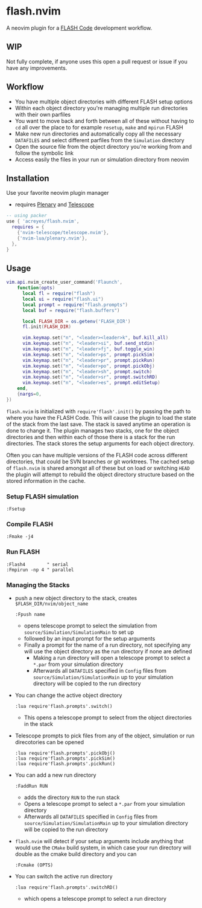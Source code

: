 # flash.nvim
A neovim plugin for a [FLASH Code](https://flash.rochester.edu/site/) development workflow.

## WIP

Not fully complete, if anyone uses this open a pull request or issue if you have any improvements.

## Workflow

* You have multiple object directories with different FLASH setup options
* Within each object directory you're managing multiple run directories with their own parfiles
* You want to move back and forth between all of these without having to `cd` all over the place to for example `resetup`, `make` and `mpirun` FLASH
* Make new run directories and automatically copy all the necessary `DATAFILES` and select different parfiles from the `Simulation` directory
* Open the source file from the object directory you're working from and follow the symbolic link
* Access easily the files in your run or simulation directory from neovim

## Installation

Use your favorite neovim plugin manager

* requires [Plenary](https://github.com/nvim-lua/plenary.nvim) and [Telescope](https://github.com/nvim-telescope/telescope.nvim)

```lua
-- using packer
use { 'acreyes/flash.nvim',
  requires = {
    {'nvim-telescope/telescope.nvim'},
    {'nvim-lua/plenary.nvim'},
  },
}
```

## Usage

```lua
vim.api.nvim_create_user_command('Flaunch',
    function(opts)
      local fl = require("flash")
      local ui = require("flash.ui")
      local prompt = require("flash.prompts")
      local buf = require("flash.buffers")

      local FLASH_DIR = os.getenv('FLASH_DIR')
      fl.init(FLASH_DIR)

      vim.keymap.set("n", "<leader><leader>k", buf.kill_all)
      vim.keymap.set("n", "<leader>si", buf.send_stdin)
      vim.keymap.set("n", "<leader>fj", buf.toggle_win)
      vim.keymap.set("n", "<leader>ps", prompt.pickSim)
      vim.keymap.set("n", "<leader>pr", prompt.pickRun)
      vim.keymap.set("n", "<leader>po", prompt.pickObj)
      vim.keymap.set("n", "<leader>sh", prompt.switch)
      vim.keymap.set("n", "<leader>sr", prompt.switchRD)
      vim.keymap.set("n", "<leader>es", prompt.editSetup)
    end,
    {nargs=0,
})

```

`flash.nvim` is initialized with `require'flash'.init()` by passing the path to where you have the FLASH Code. This will cause the plugin to load the state of the stack from the last save. The stack is saved anytime an operation is done to change it. The plugin manages two stacks, one for the object directories and then within each of those there is a stack for the run directories. The stack stores the setup arguments for each object directory.

Often you can have multiple versions of the FLASH code across different directories, that could be SVN branches or git worktrees. The cached setup of `flash.nvim` is shared amongst all of these
but on load or switching `HEAD` the plugin will attempt to rebuild the object directory structure based on the stored information in the cache.

### Setup FLASH simulation
```vim
:Fsetup
```

### Compile FLASH
```vim
:Fmake -j4
```

### Run FLASH
```vim
:Flash4        " serial
:Fmpirun -np 4 " parallel
```

### Managing the Stacks

* push a new object directory to the stack, creates `$FLASH_DIR/nvim/object_name`
  
  ```vim
  :Fpush name
  ```
  * opens telescope prompt to select the simulation from `source/Simulation/SimulationMain` to set up
  * followed by an input prompt for the setup arguments
  * Finally a prompt for the name of a run directory, not specifying any will use the object directory as the run directory if none are defined
    * Making a run directory will open a telescope prompt to select a `*.par` from your simulation directory
    * Afterwards all `DATAFILES` specified in `Config` files from `source/Simulation/SimulationMain` up to your simulation directory will be copied to the run directory

* You can change the active object directory
  ```vim
  :lua require'flash.prompts'.switch()
  ```
  * This opens a telescope prompt to select from the object directories in the stack

* Telescope prompts to pick files from any of the object, simulation or run direcotories can be opened
  ```vim
  :lua require'flash.prompts'.pickObj()
  :lua require'flash.prompts'.pickSim()
  :lua require'flash.prompts'.pickRun()
  ```

* You can add a new run directory
  ```vim
  :FaddRun RUN
  ```
  * adds the directory `RUN` to the run stack
  * Opens a telescope prompt to select a `*.par` from your simulation directory
  * Afterwards all `DATAFILES` specified in `Config` files from `source/Simulation/SimulationMain` up to your simulation directory will be copied to the run directory

* `flash.nvim` will detect if your setup arguments include anything that would use the `CMake` build system, in which case your run directory
   will double as the cmake build directory and you can
  ```vim
  :Fcmake (OPTS)
  ```
 
* You can switch the active run directory
  ```vim
  :lua require'flash.prompts'.switchRD()
  ```
  * which opens a telescope prompt to select a run directory
